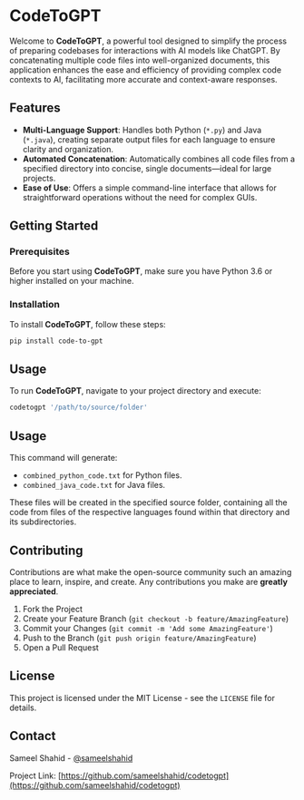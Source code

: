 # CodeToGPT

Welcome to **CodeToGPT**, a powerful tool designed to simplify the process of preparing codebases for interactions with AI models like ChatGPT. By concatenating multiple code files into well-organized documents, this application enhances the ease and efficiency of providing complex code contexts to AI, facilitating more accurate and context-aware responses.

## Features

- **Multi-Language Support**: Handles both Python (`*.py`) and Java (`*.java`), creating separate output files for each language to ensure clarity and organization.
- **Automated Concatenation**: Automatically combines all code files from a specified directory into concise, single documents—ideal for large projects.
- **Ease of Use**: Offers a simple command-line interface that allows for straightforward operations without the need for complex GUIs.

## Getting Started

### Prerequisites

Before you start using **CodeToGPT**, make sure you have Python 3.6 or higher installed on your machine.

### Installation

To install **CodeToGPT**, follow these steps:

```bash
pip install code-to-gpt
```


## Usage

To run **CodeToGPT**, navigate to your project directory and execute:

```bash
codetogpt '/path/to/source/folder'
```

## Usage

This command will generate:
- `combined_python_code.txt` for Python files.
- `combined_java_code.txt` for Java files.

These files will be created in the specified source folder, containing all the code from files of the respective languages found within that directory and its subdirectories.

## Contributing

Contributions are what make the open-source community such an amazing place to learn, inspire, and create. Any contributions you make are **greatly appreciated**.

1. Fork the Project
2. Create your Feature Branch (`git checkout -b feature/AmazingFeature`)
3. Commit your Changes (`git commit -m 'Add some AmazingFeature'`)
4. Push to the Branch (`git push origin feature/AmazingFeature`)
5. Open a Pull Request

## License

This project is licensed under the MIT License - see the `LICENSE` file for details.

## Contact

Sameel Shahid - [@sameelshahid](https://sameelshahid.com)

Project Link: [https://github.com/sameelshahid/codetogpt](https://github.com/sameelshahid/codetogpt)
